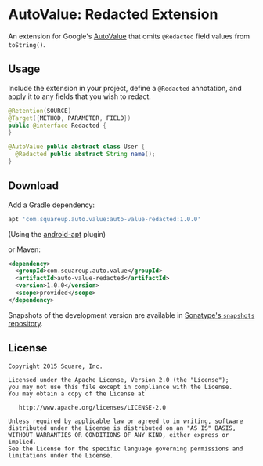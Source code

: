 # AutoValue: Redacted Extension

An extension for Google's [AutoValue](https://github.com/google/auto/tree/master/value) that omits
`@Redacted` field values from `toString()`.

## Usage

Include the extension in your project, define a `@Redacted` annotation, and apply it to any
fields that you wish to redact.

```java
@Retention(SOURCE)
@Target({METHOD, PARAMETER, FIELD})
public @interface Redacted {
}
```

```java
@AutoValue public abstract class User {
  @Redacted public abstract String name();
}
```

## Download

Add a Gradle dependency:

```groovy
apt 'com.squareup.auto.value:auto-value-redacted:1.0.0'
```
(Using the [android-apt][apt] plugin)

or Maven:
```xml
<dependency>
  <groupId>com.squareup.auto.value</groupId>
  <artifactId>auto-value-redacted</artifactId>
  <version>1.0.0</version>
  <scope>provided</scope>
</dependency>
```

Snapshots of the development version are available in [Sonatype's `snapshots` repository][snap].


## License

```
Copyright 2015 Square, Inc.

Licensed under the Apache License, Version 2.0 (the "License");
you may not use this file except in compliance with the License.
You may obtain a copy of the License at

   http://www.apache.org/licenses/LICENSE-2.0

Unless required by applicable law or agreed to in writing, software
distributed under the License is distributed on an "AS IS" BASIS,
WITHOUT WARRANTIES OR CONDITIONS OF ANY KIND, either express or implied.
See the License for the specific language governing permissions and
limitations under the License.
```




 [snap]: https://oss.sonatype.org/content/repositories/snapshots/
 [apt]: https://bitbucket.org/hvisser/android-apt
